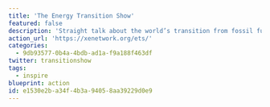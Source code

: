 ```yaml
---
title: 'The Energy Transition Show'
featured: false
description: 'Straight talk about the world’s transition from fossil fuels to renewables with energy expert Chris Nelder.'
action_url: 'https://xenetwork.org/ets/'
categories:
  - 9db93577-0b4a-4bdb-ad1a-f9a188f463df
twitter: transitionshow
tags:
  - inspire
blueprint: action
id: e1530e2b-a34f-4b3a-9405-8aa39229d0e9
---
```

